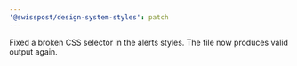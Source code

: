 ```yaml
---
'@swisspost/design-system-styles': patch
---
```


Fixed a broken CSS selector in the alerts styles. The file now produces valid output again.
